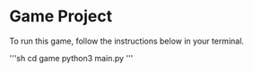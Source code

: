 # Game Project
 
To run this game, follow the instructions below in your terminal.

'''sh
 cd game
 python3 main.py
''' 
